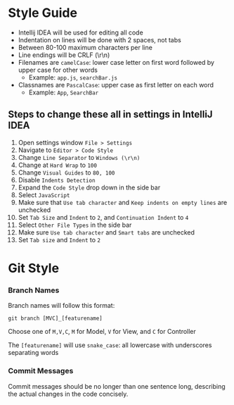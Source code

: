 # Style Guide
- Intellij IDEA will be used for editing all code
- Indentation on lines will be done with 2 spaces, not tabs
- Between 80-100 maximum characters per line
- Line endings will be CRLF (\r\n)
- Filenames are `camelCase`: lower case letter on first word followed by upper case for
 other words
  - Example: `app.js`, `searchBar.js`
- Classnames are `PascalCase`: upper case as first letter on each word
  - Example: `App`, `SearchBar` 

## Steps to change these all in settings in IntelliJ IDEA
1. Open settings window `File > Settings`
2. Navigate to `Editor > Code Style`
3. Change `Line Separator` to `Windows (\r\n)`
4. Change at `Hard Wrap` to `100`
5. Change `Visual Guides` to `80, 100`
6. Disable `Indents Detection`
7. Expand the `Code Style` drop down in the side bar
8. Select `JavaScript`
9. Make sure that `Use tab character` and `Keep indents on empty lines` are unchecked
10. Set `Tab Size` and `Indent` to `2`, and `Continuation Indent` to `4`
11. Select `Other File Types` in the side bar
12. Make sure `Use tab character` and `Smart tabs` are unchecked
13. Set `Tab size` and `Indent` to `2`


# Git Style
### Branch Names
Branch names will follow this format: 
```
git branch [MVC]_[featurename]
```

Choose one of `M,V,C`, `M` for Model, `V` for View, and `C` for Controller

The `[featurename]` will use `snake_case`: all lowercase with underscores separating words

### Commit Messages
Commit messages should be no longer than one sentence long, describing the actual
changes in the code concisely.
